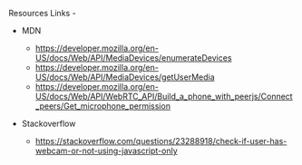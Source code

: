 Resources Links -

- MDN

  - https://developer.mozilla.org/en-US/docs/Web/API/MediaDevices/enumerateDevices
  - https://developer.mozilla.org/en-US/docs/Web/API/MediaDevices/getUserMedia
  - https://developer.mozilla.org/en-US/docs/Web/API/WebRTC_API/Build_a_phone_with_peerjs/Connect_peers/Get_microphone_permission

- Stackoverflow
  - https://stackoverflow.com/questions/23288918/check-if-user-has-webcam-or-not-using-javascript-only
